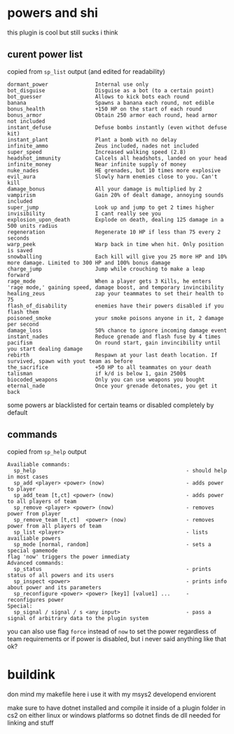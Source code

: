 # powers and shi

this plugin is cool but still sucks i think

## curent power list

copied from `sp_list` output (and edited for readability)
```
dormant_power 				Internal use only
bot_disguise 				Disguise as a bot (to a certain point)
bot_guesser 				Allows to kick bots each round
banana 						Spawns a banana each round, not edible
bonus_health 				+150 HP on the start of each round
bonus_armor 				Obtain 250 armor each round, head armor not included
instant_defuse 				Defuse bombs instantly (even withot defuse kit)
instant_plant 				Plant a bomb with no delay
infinite_ammo 				Zeus included, nades not included
super_speed 				Increased walking speed (2.8)
headshot_immunity 			Calcels all headshots, landed on your head
infinite_money 				Near infinite supply of money
nuke_nades 					HE grenades, but 10 times more explosive
evil_aura 					Slowly harm enemies close to you. Can't kill
damage_bonus 				All your damage is multiplied by 2
vampirism 					Gain 20% of dealt damage, annoying sounds included
super_jump 					Look up and jump to get 2 times higher
invisibility 				I cant really see you
explosion_upon_death 		Explode on death, dealing 125 damage in a 500 units radius
regeneration 				Regenerate 10 HP if less than 75 every 2 seconds
warp_peek 					Warp back in time when hit. Only position is saved
snowballing 				Each kill will give you 25 more HP and 10% more damage. Limited to 300 HP and 100% bonus damage
charge_jump 				Jump while crouching to make a leap forward
rage_mode 					When a player gets 3 Kills, he enters 'rage mode,' gaining speed, damage boost, and temporary invincibility
healing_zeus 				zap your teammates to set their health to 75
flash_of_disability 		enemies have their powers disabled if you flash them
poisoned_smoke 				your smoke poisons anyone in it, 2 damage per second
damage_loss 				50% chance to ignore incoming damage event
instant_nades 				Reduce grenade and flash fuse by 4 times
pacifism 					On round start, gain invincibility until you start dealing damage
rebirth 					Respawn at your last death location. If survived, spawn with yout team as before
the_sacrifice 				+50 HP to all teammates on your death
talisman 					if k/d is below 1, gain 2500$
biocoded_weapons 			Only you can use weapons you bought
eternal_nade 				Once your grenade detonates, you get it back
```
some powers ar blacklisted for certain teams or disabled completely by default

## commands

copied from `sp_help` output
```
Availiable commands:
  sp_help                                                - should help in most cases
  sp_add <player> <power> (now)                          - adds power to player
  sp_add_team [t,ct] <power> (now)                       - adds power to all players of team
  sp_remove <player> <power> (now)                       - removes power from player
  sp_remove_team [t,ct]  <power> (now)                   - removes power from all players of team
  sp_list <player>                                       - lists availiable powers
  sp_mode [normal, random]                               - sets a special gamemode
flag 'now' triggers the power immediaty
Advanced commands:
  sp_status                                              - prints status of all powers and its users
  sp_inspect <power>                                     - prints info about power and its parameters
  sp_reconfigure <power> <power> [key1] [value1] ...     - reconfigures power
Special:
  sp_signal / signal / s <any input>                     - pass a signal of arbitrary data to the plugin system
```

you can also use flag `force` instead of `now` to set the power regardless of team requirements or if power is disabled, but i never said anything like that ok?

# buildink

don mind my makefile here i use it with my msys2 developend enviorent

make sure to have dotnet installed and compile it inside of a plugin folder in cs2 on either linux or windows platforms so dotnet finds de dll needed for linking and stuff
